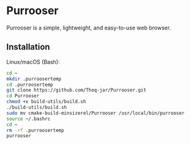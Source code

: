 # Purrooser

Purrooser is a simple, lightweight, and easy-to-use web browser.

## Installation
Linux/macOS (Bash):
```bash
cd ~
mkdir .purroosertemp
cd .purroosertemp
git clone https://github.com/Thoq-jar/Purrooser.git
cd Purrooser
chmod +x build-utils/build.sh
./build-utils/build.sh
sudo mv cmake-build-minsizerel/Purrooser /usr/local/bin/purrooser
source ~/.bashrc
cd ~
rm -rf .purroosertemp
purrooser
```
